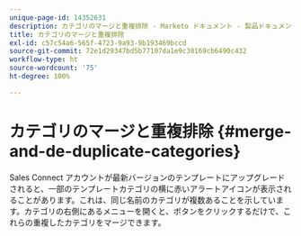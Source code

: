 ```yaml
---
unique-page-id: 14352631
description: カテゴリのマージと重複排除 - Marketo ドキュメント - 製品ドキュメント
title: カテゴリのマージと重複排除
exl-id: c57c54a6-565f-4723-9a93-9b193469bccd
source-git-commit: 72e1d29347bd5b77107da1e9c30169cb6490c432
workflow-type: ht
source-wordcount: '75'
ht-degree: 100%

---
```


# カテゴリのマージと重複排除 {#merge-and-de-duplicate-categories}

Sales Connect アカウントが最新バージョンのテンプレートにアップグレードされると、一部のテンプレートカテゴリの横に赤いアラートアイコンが表示されることがあります。これは、同じ名前のカテゴリが複数あることを示しています。カテゴリの右側にあるメニューを開くと、ボタンをクリックするだけで、これらの重複したカテゴリをマージできます。
